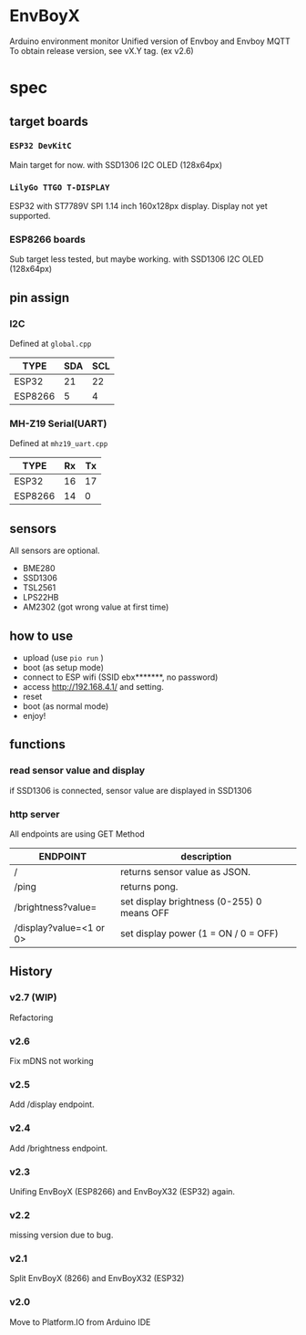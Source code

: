 # EnvBoyX

Arduino environment monitor Unified version of Envboy and Envboy MQTT
To obtain release version, see vX.Y tag. (ex v2.6)
# spec

## target boards

### `ESP32 DevKitC`

Main target for now.
with SSD1306 I2C OLED (128x64px)

### `LilyGo TTGO T-DISPLAY`

ESP32 with ST7789V SPI 1.14 inch 160x128px display.
Display not yet supported. 

### ESP8266 boards

Sub target less tested, but maybe working.
with SSD1306 I2C OLED (128x64px)

## pin assign

### I2C

Defined at `global.cpp`

| TYPE  | SDA | SCL  |
| ----- | ----| ---- |
|ESP32  |  21 | 22   |
|ESP8266|   5 |  4   |

### MH-Z19 Serial(UART)

Defined at `mhz19_uart.cpp`

| TYPE  | Rx  | Tx  |
| ----- | ----| ---- |
|ESP32  |  16 | 17   |
|ESP8266|  14 |  0   |

## sensors

All sensors are optional.

* BME280
* SSD1306
* TSL2561
* LPS22HB
* AM2302 (got wrong value at first time)

## how to use

* upload (use `pio run` )
* boot (as setup mode)
* connect to ESP wifi (SSID ebx*******, no password)
* access http://192.168.4.1/ and setting.
* reset
* boot (as normal mode)
* enjoy!

## functions

### read sensor value and display

if SSD1306 is connected, sensor value are displayed in SSD1306

### http server

All endpoints are using GET Method

| ENDPOINT      | description                |
| ------------- | -------------------------- |
| /             | returns sensor value as JSON.|
| /ping         | returns pong. |
| /brightness?value=<brightness> | set display brightness (0-255) 0 means OFF |
| /display?value=<1 or 0> | set display power (1 = ON / 0 = OFF) |

## History

### v2.7 (WIP)

Refactoring

### v2.6

Fix mDNS not working

### v2.5

Add /display endpoint.

### v2.4

Add /brightness endpoint.

### v2.3

Unifing EnvBoyX (ESP8266) and EnvBoyX32 (ESP32) again.

### v2.2

missing version due to bug.

### v2.1

Split EnvBoyX (8266) and EnvBoyX32 (ESP32)

### v2.0

Move to Platform.IO from Arduino IDE 
